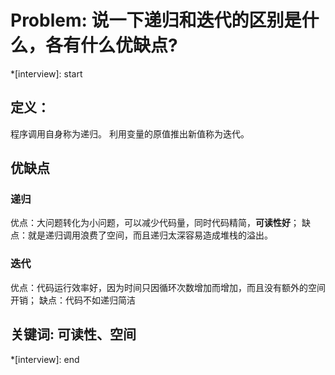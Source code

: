 # Problem: 说一下递归和迭代的区别是什么，各有什么优缺点?

*[interview]: start

## 定义：
程序调用自身称为递归。
利用变量的原值推出新值称为迭代。

## 优缺点
### 递归
优点：大问题转化为小问题，可以减少代码量，同时代码精简，**可读性好**；
缺点：就是递归调用浪费了空间，而且递归太深容易造成堆栈的溢出。

### 迭代
优点：代码运行效率好，因为时间只因循环次数增加而增加，而且没有额外的空间开销；
缺点：代码不如递归简洁

## 关键词: 可读性、空间
*[interview]: end

